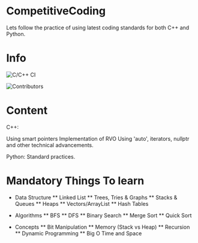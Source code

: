 # CompetitiveCoding
Lets follow the practice of using latest coding standards for both C++ and Python.

# Info
![C/C++ CI](https://github.com/vishalv971/CompetitiveCoding/workflows/C/C++%20CI/badge.svg?branch=master)

![Contributors](https://img.shields.io/badge/Contributors-2-blue)

# Content
C++:

Using smart pointers
Implementation of RVO
Using 'auto', iterators, nullptr and other technical advancements.

Python:
Standard practices.


# Mandatory Things To learn

* Data Structure
 ** Linked List
 ** Trees, Tries & Graphs
 ** Stacks & Queues
 ** Heaps
 ** Vectors/ArrayList
 ** Hash Tables

* Algorithms
 ** BFS
 ** DFS
 ** Binary Search
 ** Merge Sort
 ** Quick Sort

* Concepts
 ** Bit Manipulation
 ** Memory (Stack vs Heap)
 ** Recursion
 ** Dynamic Programming
 ** Big O Time and Space
